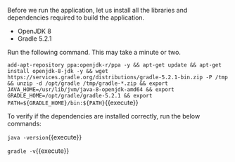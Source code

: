 Before we run the application, let us install all the libraries and dependencies required to build the application. 

* OpenJDK 8
* Gradle 5.2.1

Run the following command. This may take a minute or two.

`add-apt-repository ppa:openjdk-r/ppa -y && apt-get update && apt-get install openjdk-8-jdk -y && wget https://services.gradle.org/distributions/gradle-5.2.1-bin.zip -P /tmp && unzip -d /opt/gradle /tmp/gradle-*.zip && export JAVA_HOME=/usr/lib/jvm/java-8-openjdk-amd64 && export GRADLE_HOME=/opt/gradle/gradle-5.2.1 && export PATH=${GRADLE_HOME}/bin:${PATH}`{{execute}}

To verify if the dependencies are installed correctly, run the below commands:

`java -version`{{execute}}

`gradle -v`{{execute}}